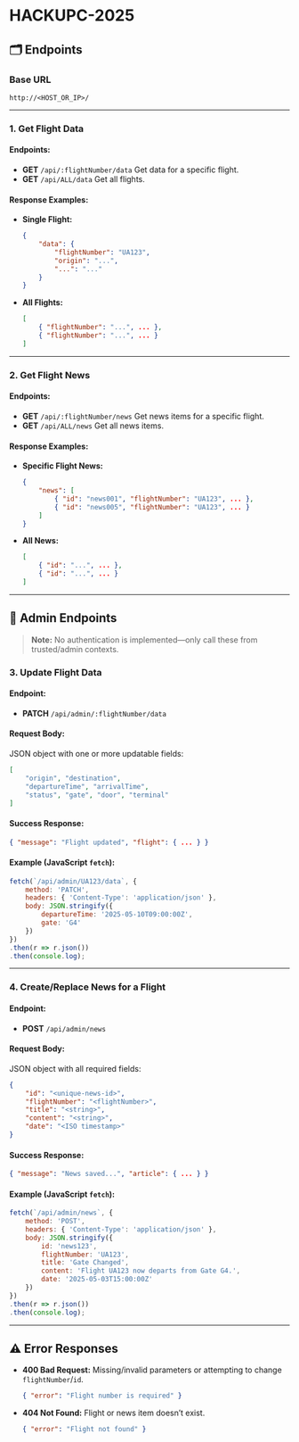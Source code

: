 # HACKUPC-2025

## 🗂️ Endpoints

### Base URL
```
http://<HOST_OR_IP>/
```

---

### 1. Get Flight Data

#### Endpoints:
- **GET** `/api/:flightNumber/data`
    Get data for a specific flight.
- **GET** `/api/ALL/data`
    Get all flights.

#### Response Examples:
- **Single Flight:**
    ```json
    {
        "data": {
            "flightNumber": "UA123",
            "origin": "...",
            "...": "..."
        }
    }
    ```

- **All Flights:**
    ```json
    [
        { "flightNumber": "...", ... },
        { "flightNumber": "...", ... }
    ]
    ```

---

### 2. Get Flight News

#### Endpoints:
- **GET** `/api/:flightNumber/news`
    Get news items for a specific flight.
- **GET** `/api/ALL/news`
    Get all news items.

#### Response Examples:
- **Specific Flight News:**
    ```json
    {
        "news": [
            { "id": "news001", "flightNumber": "UA123", ... },
            { "id": "news005", "flightNumber": "UA123", ... }
        ]
    }
    ```

- **All News:**
    ```json
    [
        { "id": "...", ... },
        { "id": "...", ... }
    ]
    ```

---

## 🔧 Admin Endpoints

> **Note:** No authentication is implemented—only call these from trusted/admin contexts.

### 3. Update Flight Data

#### Endpoint:
- **PATCH** `/api/admin/:flightNumber/data`

#### Request Body:
JSON object with one or more updatable fields:
```json
[
    "origin", "destination",
    "departureTime", "arrivalTime",
    "status", "gate", "door", "terminal"
]
```

#### Success Response:
```json
{ "message": "Flight updated", "flight": { ... } }
```

#### Example (JavaScript `fetch`):
```javascript
fetch(`/api/admin/UA123/data`, {
    method: 'PATCH',
    headers: { 'Content-Type': 'application/json' },
    body: JSON.stringify({
        departureTime: '2025-05-10T09:00:00Z',
        gate: 'G4'
    })
})
.then(r => r.json())
.then(console.log);
```

---

### 4. Create/Replace News for a Flight

#### Endpoint:
- **POST** `/api/admin/news`

#### Request Body:
JSON object with all required fields:
```json
{
    "id": "<unique-news-id>",
    "flightNumber": "<flightNumber>",
    "title": "<string>",
    "content": "<string>",
    "date": "<ISO timestamp>"
}
```

#### Success Response:
```json
{ "message": "News saved...", "article": { ... } }
```

#### Example (JavaScript `fetch`):
```javascript
fetch(`/api/admin/news`, {
    method: 'POST',
    headers: { 'Content-Type': 'application/json' },
    body: JSON.stringify({
        id: 'news123',
        flightNumber: 'UA123',
        title: 'Gate Changed',
        content: 'Flight UA123 now departs from Gate G4.',
        date: '2025-05-03T15:00:00Z'
    })
})
.then(r => r.json())
.then(console.log);
```

---

## ⚠️ Error Responses

- **400 Bad Request:** Missing/invalid parameters or attempting to change `flightNumber`/`id`.
    ```json
    { "error": "Flight number is required" }
    ```

- **404 Not Found:** Flight or news item doesn’t exist.
    ```json
    { "error": "Flight not found" }
    ```